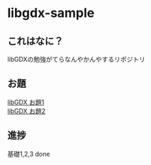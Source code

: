 # libgdx-sample

## これはなに？

libGDXの勉強がてらなんやかんやするリポジトリ

## お題

[libGDX お題1](http://qiita.com/search?page=2&q=user%3Ashinsan68k+tag%3AlibGDX&sort=created)  
[libGDX お題2](http://qiita.com/search?page=1&q=user%3Ashinsan68k+tag%3AlibGDX&sort=created)

## 進捗

基礎1,2,3 done
